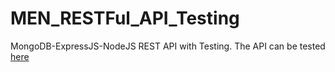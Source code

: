 # MEN_RESTFul_API_Testing
MongoDB-ExpressJS-NodeJS REST API with Testing.
The API can be tested [here](https://artists-menrestfulapi-testing.herokuapp.com/api/docs)
